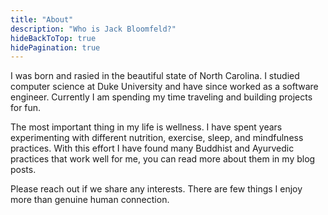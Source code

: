 ```yaml
---
title: "About"
description: "Who is Jack Bloomfeld?"
hideBackToTop: true
hidePagination: true
---
```


I was born and rasied in the beautiful state of North Carolina. I studied computer science at Duke University and have since worked as a software engineer. Currently I am spending my time traveling and building projects for fun.

The most important thing in my life is wellness. I have spent years experimenting with different nutrition, exercise, sleep, and mindfulness practices. With this effort I have found many Buddhist and Ayurvedic practices that work well for me, you can read more about them in my blog posts.

Please reach out if we share any interests. There are few things I enjoy more than genuine human connection.
